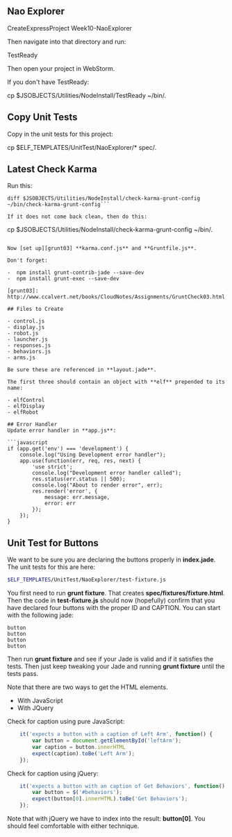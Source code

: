 ## Nao Explorer

CreateExpressProject Week10-NaoExplorer

Then navigate into that directory and run:

TestReady

Then open your project in WebStorm.

If you don't have TestReady:

cp $JSOBJECTS/Utilities/NodeInstall/TestReady ~/bin/.

## Copy Unit Tests

Copy in the unit tests for this project:

cp $ELF_TEMPLATES/UnitTest/NaoExplorer/* spec/.

## Latest Check Karma

Run this:

```
diff $JSOBJECTS/Utilities/NodeInstall/check-karma-grunt-config ~/bin/check-karma-grunt-config```

If it does not come back clean, then do this:

```
cp $JSOBJECTS/Utilities/NodeInstall/check-karma-grunt-config ~/bin/.
```

Now [set up][grunt03] **karma.conf.js** and **Gruntfile.js**.

Don't forget:

-  npm install grunt-contrib-jade --save-dev
-  npm install grunt-exec --save-dev

[grunt03]: http://www.ccalvert.net/books/CloudNotes/Assignments/GruntCheck03.html

## Files to Create

- control.js
- display.js
- robot.js
- launcher.js
- responses.js
- behaviors.js
- arms.js

Be sure these are referenced in **layout.jade**.

The first three should contain an object with **elf** prepended to its name:

- elfControl
- elfDisplay
- elfRobot

## Error Handler
Update error handler in **app.js**:

```javascript
if (app.get('env') === 'development') {
    console.log("Using Development error handler");
    app.use(function(err, req, res, next) {
        'use strict';
        console.log("Development error handler called");
        res.status(err.status || 500);
        console.log("About to render error", err);
        res.render('error', {
            message: err.message,
            error: err
        });
    });
}
```

## Unit Test for Buttons

We want to be sure you are declaring the buttons properly in **index.jade**. The unit tests for this are here:

```bash
$ELF_TEMPLATES/UnitTest/NaoExplorer/test-fixture.js  
```

You first need to run **grunt fixture**. That creates **spec/fixtures/fixture.html**. Then the code in **test-fixture.js** should now (hopefully) confirm that you have declared four buttons with the proper ID and CAPTION. You can start with the following jade:

```jade
button
button
button
button
```

Then run **grunt fixture** and see if your Jade is valid and if it satisfies the tests. Then just keep tweaking your Jade and running **grunt fixture** until the tests pass.

Note that there are two ways to get the HTML elements.

- With JavaScript
- With JQuery

Check for caption using pure JavaScript:

```javascript
    it('expects a button with a caption of Left Arm', function() {
        var button = document.getElementById('leftArm');
        var caption = button.innerHTML
        expect(caption).toBe('Left Arm');
    });
```

Check for caption using jQuery: 

```javascript
    it('expects a button with an caption of Get Behaviors', function() {
        var button = $('#behaviors');
        expect(button[0].innerHTML).toBe('Get Behaviors');
    });

```

Note that with jQuery we have to index into the result: **button[0]**. You should feel comfortable with either technique.
